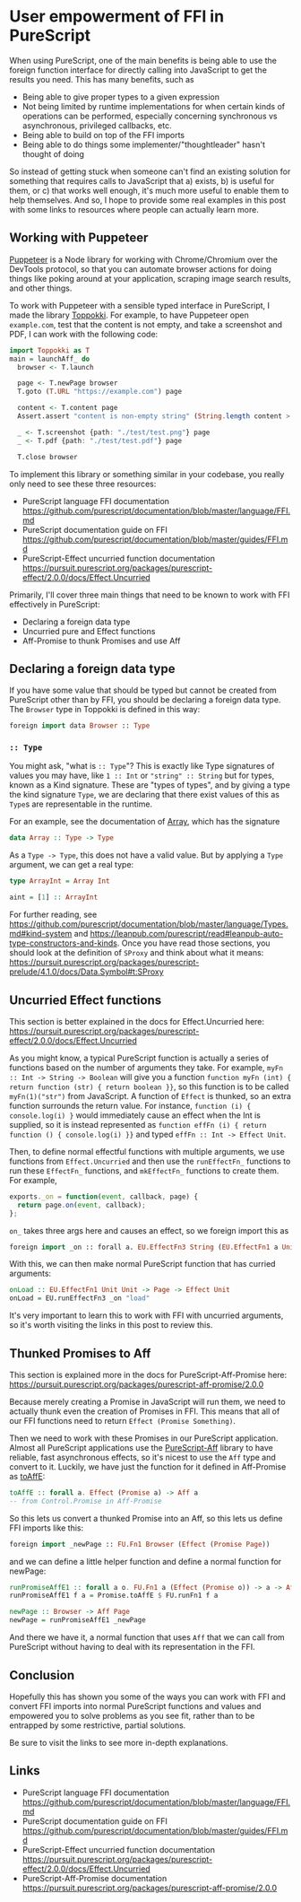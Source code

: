 # User empowerment of FFI in PureScript

When using PureScript, one of the main benefits is being able to use the foreign function interface for directly calling into JavaScript to get the results you need. This has many benefits, such as

* Being able to give proper types to a given expression
* Not being limited by runtime implementations for when certain kinds of operations can be performed, especially concerning synchronous vs asynchronous, privileged callbacks, etc.
* Being able to build on top of the FFI imports
* Being able to do things some implementer/"thoughtleader" hasn't thought of doing

So instead of getting stuck when someone can't find an existing solution for something that requires calls to JavaScript that a) exists, b) is useful for them, or c) that works well enough, it's much more useful to enable them to help themselves. And so, I hope to provide some real examples in this post with some links to resources where people can actually learn more.

## Working with Puppeteer

 [Puppeteer](https://github.com/GoogleChrome/puppeteer) is a Node library for working with Chrome/Chromium over the DevTools protocol, so that you can automate browser actions for doing things like poking around at your application, scraping image search results, and other things.

 To work with Puppeteer with a sensible typed interface in PureScript, I made the library [Toppokki](https://github.com/justinwoo/purescript-toppokki). For example, to have Puppeteer open `example.com`, test that the content is not empty, and take a screenshot and PDF, I can work with the following code:

```hs
import Toppokki as T
main = launchAff_ do
  browser <- T.launch

  page <- T.newPage browser
  T.goto (T.URL "https://example.com") page

  content <- T.content page
  Assert.assert "content is non-empty string" (String.length content > 0)

  _ <- T.screenshot {path: "./test/test.png"} page
  _ <- T.pdf {path: "./test/test.pdf"} page

  T.close browser
```

To implement this library or something similar in your codebase, you really only need to see these three resources:

* PureScript language FFI documentation <https://github.com/purescript/documentation/blob/master/language/FFI.md>
* PureScript documentation guide on FFI <https://github.com/purescript/documentation/blob/master/guides/FFI.md>
* PureScript-Effect uncurried function documentation <https://pursuit.purescript.org/packages/purescript-effect/2.0.0/docs/Effect.Uncurried>

Primarily, I'll cover three main things that need to be known to work with FFI effectively in PureScript:

* Declaring a foreign data type
* Uncurried pure and Effect functions
* Aff-Promise to thunk Promises and use Aff

## Declaring a foreign data type

If you have some value that should be typed but cannot be created from PureScript other than by FFI, you should be declaring a foreign data type. The `Browser` type in Toppokki is defined in this way:

```hs
foreign import data Browser :: Type
```

### `:: Type`

You might ask, "what is `:: Type`"? This is exactly like Type signatures of values you may have, like `1 :: Int` or `"string" :: String` but for types, known as a Kind signature. These are "types of types", and by giving a type the kind signature `Type`, we are declaring that there exist values of this as `Type`s are representable in the runtime.

For an example, see the documentation of [Array](https://pursuit.purescript.org/builtins/docs/Prim#t:Array), which has the signature

```hs
data Array :: Type -> Type
```

As a `Type -> Type`, this does not have a valid value. But by applying a `Type` argument, we can get a real type:

```hs
type ArrayInt = Array Int

aint = [1] :: ArrayInt
```

For further reading, see <https://github.com/purescript/documentation/blob/master/language/Types.md#kind-system> and <https://leanpub.com/purescript/read#leanpub-auto-type-constructors-and-kinds>. Once you have read those sections, you should look at the definition of `SProxy` and think about what it means: <https://pursuit.purescript.org/packages/purescript-prelude/4.1.0/docs/Data.Symbol#t:SProxy>

## Uncurried Effect functions

This section is better explained in the docs for Effect.Uncurried here: <https://pursuit.purescript.org/packages/purescript-effect/2.0.0/docs/Effect.Uncurried>

As you might know, a typical PureScript function is actually a series of functions based on the number of arguments they take. For example, `myFn :: Int -> String -> Boolean` will give you a function `function myFn (int) { return function (str) { return boolean }}`, so this function is to be called `myFn(1)("str")` from JavaScript. A function of `Effect` is thunked, so an extra function surrounds the return value. For instance, `function (i) { console.log(i) }` would immediately cause an effect when the Int is supplied, so it is instead represented as `function effFn (i) { return function () { console.log(i) }}` and typed `effFn :: Int -> Effect Unit`.

Then, to define normal effectful functions with multiple arguments, we use functions from `Effect.Uncurried` and then use the `runEffectFn_` functions to run these `EffectFn_` functions, and `mkEffectFn_` functions to create them. For example,

```js
exports._on = function(event, callback, page) {
  return page.on(event, callback);
};
```

`on_` takes three args here and causes an effect, so we foreign import this as

```hs
foreign import _on :: forall a. EU.EffectFn3 String (EU.EffectFn1 a Unit) Page Unit
```

With this, we can then make normal PureScript function that has curried arguments:


```hs
onLoad :: EU.EffectFn1 Unit Unit -> Page -> Effect Unit
onLoad = EU.runEffectFn3 _on "load"
```

It's very important to learn this to work with FFI with uncurried arguments, so it's worth visiting the links in this post to review this.

## Thunked Promises to Aff

This section is explained more in the docs for PureScript-Aff-Promise here: <https://pursuit.purescript.org/packages/purescript-aff-promise/2.0.0>

Because merely creating a Promise in JavaScript will run them, we need to actually thunk even the creation of Promises in FFI. This means that all of our FFI functions need to return `Effect (Promise Something)`.

Then we need to work with these Promises in our PureScript application. Almost all PureScript applications use the [PureScript-Aff](https://github.com/slamdata/purescript-aff) library to have reliable, fast asynchronous effects, so it's nicest to use the `Aff` type and convert to it. Luckily, we have just the function for it defined in Aff-Promise as [toAffE](https://pursuit.purescript.org/packages/purescript-aff-promise/2.0.0/docs/Control.Promise#v:toAffE):

```hs
toAffE :: forall a. Effect (Promise a) -> Aff a
-- from Control.Promise in Aff-Promise
```

So this lets us convert a thunked Promise into an Aff, so this lets us define FFI imports like this:

```hs
foreign import _newPage :: FU.Fn1 Browser (Effect (Promise Page))
```

and we can define a little helper function and define a normal function for newPage:

```hs
runPromiseAffE1 :: forall a o. FU.Fn1 a (Effect (Promise o)) -> a -> Aff o
runPromiseAffE1 f a = Promise.toAffE $ FU.runFn1 f a

newPage :: Browser -> Aff Page
newPage = runPromiseAffE1 _newPage
```

And there we have it, a normal function that uses `Aff` that we can call from PureScript without having to deal with its representation in the FFI.

## Conclusion

Hopefully this has shown you some of the ways you can work with FFI and convert FFI imports into normal PureScript functions and values and empowered you to solve problems as you see fit, rather than to be entrapped by some restrictive, partial solutions.

Be sure to visit the links to see more in-depth explanations.

## Links

* PureScript language FFI documentation <https://github.com/purescript/documentation/blob/master/language/FFI.md>
* PureScript documentation guide on FFI <https://github.com/purescript/documentation/blob/master/guides/FFI.md>
* PureScript-Effect uncurried function documentation <https://pursuit.purescript.org/packages/purescript-effect/2.0.0/docs/Effect.Uncurried>
* PureScript-Aff-Promise documentation <https://pursuit.purescript.org/packages/purescript-aff-promise/2.0.0>
